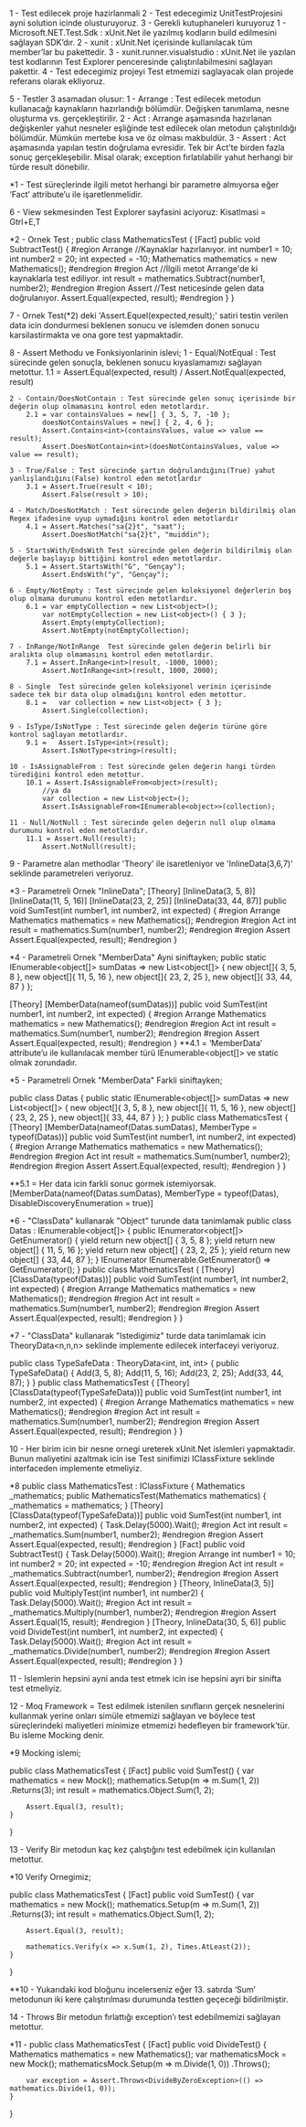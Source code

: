 1 - Test edilecek proje hazirlanmali
2 - Test edecegimiz UnitTestProjesini ayni solution icinde olusturuyoruz.
3 - Gerekli kutuphaneleri kuruyoruz
	1 - Microsoft.NET.Test.Sdk : xUnit.Net ile yazılmış kodların build edilmesini sağlayan SDK’dır.
	2 - xunit : xUnit.Net içerisinde kullanılacak tüm member’lar bu pakettedir.
	3 - xunit.runner.visualstudio : xUnit.Net ile yazılan test kodlarının Test Explorer penceresinde çalıştırılabilmesini sağlayan pakettir.
4 - Test edecegimiz projeyi Test etmemizi saglayacak olan projede referans olarak ekliyoruz.

5 - Testler 3 asamadan olusur:
	1 - Arrange : Test edilecek metodun kullanacağı kaynakların hazırlandığı bölümdür. Değişken tanımlama, nesne oluşturma vs. gerçekleştirilir.
	2 - Act : Arrange aşamasında hazırlanan değişkenler yahut nesneler eşliğinde test edilecek olan metodun çalıştırıldığı bölümdür. Mümkün mertebe kısa ve öz olması makbuldür.
	3 - Assert : Act aşamasında yapılan testin doğrulama evresidir. Tek bir Act’te birden fazla sonuç gerçekleşebilir. Misal olarak; exception fırlatılabilir yahut herhangi bir türde result dönebilir.

*1 - Test süreçlerinde ilgili metot herhangi bir parametre almıyorsa eğer ‘Fact’ attribute’u ile işaretlenmelidir.

6 - View sekmesinden Test Explorer sayfasini aciyoruz: Kisatlmasi = Gtrl+E,T

*2 - Ornek Test ;
public class MathematicsTest
{
    [Fact]
    public void SubtractTest()
    {
        #region Arrange
        //Kaynaklar hazırlanıyor.
        int number1 = 10;
        int number2 = 20;
        int expected = -10;
        Mathematics mathematics = new Mathematics();
        #endregion
        #region Act
        //İlgili metot Arrange'de ki kaynaklarla test ediliyor.
        int result = mathematics.Subtract(number1, number2);
        #endregion
        #region Assert
        //Test neticesinde gelen data doğrulanıyor.
        Assert.Equal(expected, result);
        #endregion
    }
}


7 - Ornek Test(*2) deki 'Assert.Equel(expected,result);' satiri testin verilen data icin dondurmesi beklenen
	sonucu ve islemden donen sonucu karsilastirmakta ve ona gore test yapmaktadir.

8 - Assert Methodu ve Fonksiyonlarinin islevi;
	1 - Equal/NotEqual : Test sürecinde gelen sonuçla, beklenen sonucu kıyaslamamızı sağlayan metottur.
		1.1 = Assert.Equal(expected, result) / Assert.NotEqual(expected, result) 
	
	2 - Contain/DoesNotContain : Test sürecinde gelen sonuç içerisinde bir değerin olup olmamasını kontrol eden metotlardır.
		2.1 = var containsValues = new[] { 3, 5, 7, -10 };
			doesNotContainsValues = new[] { 2, 4, 6 };
			Assert.Contains<int>(containsValues, value => value == result);
			Assert.DoesNotContain<int>(doesNotContainsValues, value => value == result);

	3 - True/False : Test sürecinde şartın doğrulandığını(True) yahut yanlışlandığını(False) kontrol eden metotlardır
		3.1 = Assert.True(result < 10);
			Assert.False(result > 10);

	4 - Match/DoesNotMatch : Test sürecinde gelen değerin bildirilmiş olan Regex ifadesine uyup uymadığını kontrol eden metotlardır
		4.1 = Assert.Matches("sa{2}t", "saat");
			Assert.DoesNotMatch("sa{2}t", "muiddin");

	5 - StartsWith/EndsWith	Test sürecinde gelen değerin bildirilmiş olan değerle başlayıp bittiğini kontrol eden metotlardır.
		5.1 = Assert.StartsWith("G", "Gençay");
			Assert.EndsWith("y", "Gençay");

	6 - Empty/NotEmpty : Test sürecinde gelen koleksiyonel değerlerin boş olup olmama durumunu kontrol eden metotlardır.
		6.1 = var emptyCollection = new List<object>();
			var notEmptyCollection = new List<object>() { 3 };
			Assert.Empty(emptyCollection);
			Assert.NotEmpty(notEmptyCollection);

	7 - InRange/NotInRange	Test sürecinde gelen değerin belirli bir aralıkta olup olmamasını kontrol eden metotlardır.
		7.1 = Assert.InRange<int>(result, -1000, 1000);
			Assert.NotInRange<int>(result, 1000, 2000);

	8 - Single	Test sürecinde gelen koleksiyonel verinin içerisinde sadece tek bir data olup olmadığını kontrol eden metottur.
		8.1 =	var collection = new List<object> { 3 };
			Assert.Single(collection);

	9 - IsType/IsNotType : Test sürecinde gelen değerin türüne göre kontrol sağlayan metotlardır.
		9.1 =	Assert.IsType<int>(result);
			Assert.IsNotType<string>(result);

	10 - IsAssignableFrom :	Test sürecinde gelen değerin hangi türden türediğini kontrol eden metottur.
		10.1 = Assert.IsAssignableFrom<object>(result);
			//ya da
			var collection = new List<object>();
			Assert.IsAssignableFrom<IEnumerable<object>>(collection);

	11 - Null/NotNull : Test sürecinde gelen değerin null olup olmama durumunu kontrol eden metotlardır.
		11.1 = Assert.Null(result);
			Assert.NotNull(result);


9 - Parametre alan methodlar 'Theory' ile isaretleniyor ve  'InlineData(3,6,7)' seklinde parametreleri veriyoruz.

*3 - Parametreli Ornek "InlineData";
[Theory]
[InlineData(3, 5, 8)]
[InlineData(11, 5, 16)]
[InlineData(23, 2, 25)]
[InlineData(33, 44, 87)]
public void SumTest(int number1, int number2, int expected)
{
    #region Arrange
    Mathematics mathematics = new Mathematics();
    #endregion
    #region Act
    int result = mathematics.Sum(number1, number2);
    #endregion
    #region Assert
    Assert.Equal(expected, result);
    #endregion
}

*4 - Parametreli Ornek "MemberData" Ayni siniftayken;
public static IEnumerable<object[]> sumDatas => new List<object[]> {
    new object[]{ 3, 5, 8 },
    new object[]{ 11, 5, 16 },
    new object[]{ 23, 2, 25 },
    new object[]{ 33, 44, 87 }
};
 
[Theory]
[MemberData(nameof(sumDatas))]
public void SumTest(int number1, int number2, int expected)
{
    #region Arrange
    Mathematics mathematics = new Mathematics();
    #endregion
    #region Act
    int result = mathematics.Sum(number1, number2);
    #endregion
    #region Assert
    Assert.Equal(expected, result);
    #endregion
}
**4.1 = ‘MemberData’ attribute’u ile kullanılacak member türü IEnumerable<object[]> ve static olmak zorundadır.

*5 - Parametreli Ornek "MemberData" Farkli siniftayken;

public class Datas
{
    public static IEnumerable<object[]> sumDatas => new List<object[]> {
        new object[]{ 3, 5, 8 },
        new object[]{ 11, 5, 16 },
        new object[]{ 23, 2, 25 },
        new object[]{ 33, 44, 87 }
    };
}
public class MathematicsTest
{
    [Theory]
    [MemberData(nameof(Datas.sumDatas), MemberType = typeof(Datas))]
    public void SumTest(int number1, int number2, int expected)
    {
        #region Arrange
        Mathematics mathematics = new Mathematics();
        #endregion
        #region Act
        int result = mathematics.Sum(number1, number2);
        #endregion
        #region Assert
        Assert.Equal(expected, result);
        #endregion
    }
}

**5.1 = Her data icin farkli sonuc gormek istemiyorsak.
	[MemberData(nameof(Datas.sumDatas), MemberType = typeof(Datas), DisableDiscoveryEnumeration = true)]


*6 - "ClassData" kullanarak "Object" turunde data tanimlamak
public class Datas : IEnumerable<object[]>
{
    public IEnumerator<object[]> GetEnumerator()
    {
        yield return new object[] { 3, 5, 8 };
        yield return new object[] { 11, 5, 16 };
        yield return new object[] { 23, 2, 25 };
        yield return new object[] { 33, 44, 87 };
    }
    IEnumerator IEnumerable.GetEnumerator() => GetEnumerator();
}
public class MathematicsTest
{
    [Theory]
    [ClassData(typeof(Datas))]
    public void SumTest(int number1, int number2, int expected)
    {
        #region Arrange
        Mathematics mathematics = new Mathematics();
        #endregion
        #region Act
        int result = mathematics.Sum(number1, number2);
        #endregion
        #region Assert
        Assert.Equal(expected, result);
        #endregion
    }
}


*7 - "ClassData" kullanarak "Istedigimiz" turde data tanimlamak icin TheoryData<n,n,n> seklinde implemente edilecek interfaceyi veriyoruz.

public class TypeSafeData : TheoryData<int, int, int>
{
    public TypeSafeData()
    {
        Add(3, 5, 8);
        Add(11, 5, 16);
        Add(23, 2, 25);
        Add(33, 44, 87);
    }
}
public class MathematicsTest
{
    [Theory]
    [ClassData(typeof(TypeSafeData))]
    public void SumTest(int number1, int number2, int expected)
    {
        #region Arrange
        Mathematics mathematics = new Mathematics();
        #endregion
        #region Act
        int result = mathematics.Sum(number1, number2);
        #endregion
        #region Assert
        Assert.Equal(expected, result);
        #endregion
    }
}

10 - Her birim icin bir nesne ornegi ureterek xUnit.Net islemleri yapmaktadir.
     Bunun maliyetini azaltmak icin ise Test sinifimizi IClassFixture<TestEdilecekSinif> seklinde interfaceden
     implemente etmeliyiz.

*8 public class MathematicsTest : IClassFixture<Mathematics>
{
    Mathematics _mathematics;
    public MathematicsTest(Mathematics mathematics)
    {
        _mathematics = mathematics;
    }
    [Theory]
    [ClassData(typeof(TypeSafeData))]
    public void SumTest(int number1, int number2, int expected)
    {
        Task.Delay(5000).Wait();
        #region Act
        int result = _mathematics.Sum(number1, number2);
        #endregion
        #region Assert
        Assert.Equal(expected, result);
        #endregion
    }
    [Fact]
    public void SubtractTest()
    {
        Task.Delay(5000).Wait();
        #region Arrange
        int number1 = 10;
        int number2 = 20;
        int expected = -10;
        #endregion
        #region Act
        int result = _mathematics.Subtract(number1, number2);
        #endregion
        #region Assert
        Assert.Equal(expected, result);
        #endregion
    }
    [Theory, InlineData(3, 5)]
    public void MultiplyTest(int number1, int number2)
    {
        Task.Delay(5000).Wait();
        #region Act
        int result = _mathematics.Multiply(number1, number2);
        #endregion
        #region Assert
        Assert.Equal(15, result);
        #endregion
    }
    [Theory, InlineData(30, 5, 6)]
    public void DivideTest(int number1, int number2, int expected)
    {
        Task.Delay(5000).Wait();
        #region Act
        int result = _mathematics.Divide(number1, number2);
        #endregion
        #region Assert
        Assert.Equal(expected, result);
        #endregion
    }
}

11 - Islemlerin hepsini ayni anda test etmek icin ise hepsini ayri bir sinifta test etmeliyiz.

12 - Moq Framework = Test edilmek istenilen sınıfların gerçek nesnelerini kullanmak yerine onları simüle etmemizi sağlayan
			   ve böylece test süreçlerindeki maliyetleri minimize etmemizi hedefleyen bir framework’tür. Bu isleme Mocking denir.

*9 Mocking islemi;

public class MathematicsTest
{
    [Fact]
    public void SumTest()
    {
        var mathematics = new Mock<IMathematics>();
        mathematics.Setup(m => m.Sum(1, 2))
            .Returns(3);
        int result = mathematics.Object.Sum(1, 2);
 
        Assert.Equal(3, result);
    }
}

13 - Verify Bir metodun kaç kez çalıştığını test edebilmek için kullanılan metottur.

*10 Verify Ornegimiz;

public class MathematicsTest
{
    [Fact]
    public void SumTest()
    {
        var mathematics = new Mock<IMathematics>();
        mathematics.Setup(m => m.Sum(1, 2))
            .Returns(3);
        int result = mathematics.Object.Sum(1, 2);
 
        Assert.Equal(3, result);
 
        mathematics.Verify(x => x.Sum(1, 2), Times.AtLeast(2));
    }
}

**10 - Yukarıdaki kod bloğunu incelerseniz eğer 13. satırda ‘Sum’ metodunun
iki kere çalıştırılması durumunda testten geçeceği bildirilmiştir.


14 - Throws Bir metodun fırlattığı exception’ı test edebilmemizi sağlayan metottur.

*11 - 
public class MathematicsTest
{
    [Fact]
    public void DivideTest()
    {
        Mathematics mathematics = new Mathematics();
        var mathematicsMock = new Mock<IMathematics>();
        mathematicsMock.Setup(m => m.Divide(1, 0))
            .Throws<DivideByZeroException>();
 
        var exception = Assert.Throws<DivideByZeroException>(() => mathematics.Divide(1, 0));
    }
}








